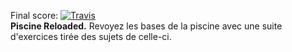 Final score: [![Travis](https://img.shields.io/badge/-100-green.svg)]()   
**Piscine Reloaded.** Revoyez les bases de la piscine avec une suite d'exercices tirée des sujets de celle-ci.
